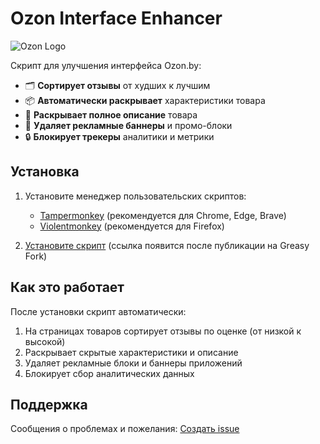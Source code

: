 # Ozon Interface Enhancer

![Ozon Logo](https://static.ozone.ru/multimedia/ozon_logo_primary_ru.svg)

Скрипт для улучшения интерфейса Ozon.by:

- 🗂️ **Сортирует отзывы** от худших к лучшим
- 📦 **Автоматически раскрывает** характеристики товара
- 📖 **Раскрывает полное описание** товара
- 🚫 **Удаляет рекламные баннеры** и промо-блоки
- 🔒 **Блокирует трекеры** аналитики и метрики

## Установка

1. Установите менеджер пользовательских скриптов:
   - [Tampermonkey](https://www.tampermonkey.net/) (рекомендуется для Chrome, Edge, Brave)
   - [Violentmonkey](https://violentmonkey.github.io/) (рекомендуется для Firefox)

2. [Установите скрипт](https://greasyfork.org/scripts/ваш-id) (ссылка появится после публикации на Greasy Fork)

## Как это работает

После установки скрипт автоматически:
1. На страницах товаров сортирует отзывы по оценке (от низкой к высокой)
2. Раскрывает скрытые характеристики и описание
3. Удаляет рекламные блоки и баннеры приложений
4. Блокирует сбор аналитических данных

## Поддержка

Сообщения о проблемах и пожелания:
[Создать issue](https://github.com/Zaomil/ozon-enhancer/issues)
